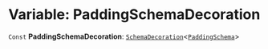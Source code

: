 # Variable: PaddingSchemaDecoration

`Const` **PaddingSchemaDecoration**: [`SchemaDecoration`](/auto-docs/utils/interfaces/SchemaDecoration-1.md)<[`PaddingSchema`](/auto-docs/utils/interfaces/PaddingSchema-1.md)>
